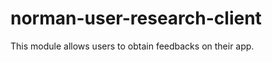 norman-user-research-client
============
This module allows users to obtain feedbacks on their app.
